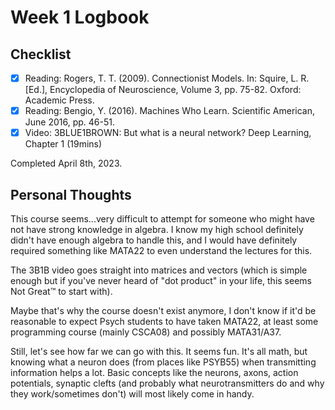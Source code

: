 # Week 1 Logbook

## Checklist
- [x] Reading: Rogers, T. T. (2009). Connectionist Models. In: Squire, L. R. [Ed.], Encyclopedia of Neuroscience, Volume 3, pp. 75-82. Oxford: Academic Press.
- [x] Reading: Bengio, Y. (2016). Machines Who Learn. Scientific American, June 2016, pp. 46-51.
- [x] Video: 3BLUE1BROWN: But what is a neural network? Deep Learning, Chapter 1 (19mins)

Completed April 8th, 2023. 

## Personal Thoughts
This course seems...very difficult to attempt for someone who might have not have strong knowledge in algebra. I know my high school definitely didn't have enough algebra to handle this, and I would have definitely required something like MATA22 to even understand the lectures for this. 

The 3B1B video goes straight into matrices and vectors (which is simple enough but if you've never heard of "dot product" in your life, this seems Not Great™️ to start with). 

Maybe that's why the course doesn't exist anymore, I don't know if it'd be reasonable to expect Psych students to have taken MATA22, at least some programming course (mainly CSCA08) and possibly MATA31/A37.

Still, let's see how far we can go with this. It seems fun. It's all math, but knowing what a neuron does (from places like PSYB55) when transmitting information helps a lot. Basic concepts like the neurons, axons, action potentials, synaptic clefts (and probably what neurotransmitters do and why they work/sometimes don't) will most likely come in handy.